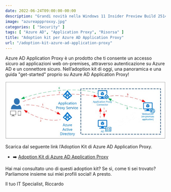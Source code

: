 ```yaml
---
date: 2022-06-24T09:00:00-00:00
description: "Grandi novità nella Windows 11 Insider Preview Build 25145 per LAPS: supporto nativo e in corso di sviluppo anche per Azure AD."
image: "azureappproxxy.jpg"
categories: [ "Security" ]
tags: [ "Azure AD", "Application Proxy", "Risorsa" ]
title: "Adoption kit per Azure AD Application Proxy"
url: "/adoption-kit-azure-ad-application-proxy"
---
```

Azure AD Application Proxy è un prodotto che ti consente un accesso sicuro ad applicazioni web on-premises, attraverso autenticazione su Azure AD e un connettore sicuro. Nell’adoption kit di oggi, una panoramica e una guida "get-started" proprio su Azure AD Application Proxy!

![Azure AD Application Proxy diagram](azureappproxxy.jpg)

Scarica dal seguente link l’Adoption Kit di Azure AD Application Proxy.

- ➡️ [Adoption Kit di Azure AD Application Proxy](./resources/AppProxy.pdf)

Hai mai consultato uno di questi adoption kit? Se sì, come ti sei trovato? Parliamone insieme sui miei profili social! A presto.

Il tuo IT Specialist, Riccardo

